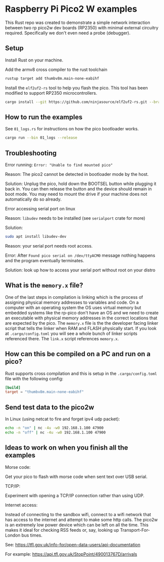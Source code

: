 # Raspberry Pi Pico2 W examples

This Rust repo was created to demonstrate a simple network interaction between two rp pico2w dev boards (RP2350) with minimal external circuitry required. Specifically we don't even need a probe (debugger).

## Setup

Install Rust on your machine.

Add the armv8 cross compiler to the rust toolchain
```bash
rustup target add thumbv8m.main-none-eabihf
```

Install the `elf2uf2-rs` tool to help you flash the pico. This tool has been modified to support RP2350 microcontrollers.
```bash
cargo install --git https://github.com/ninjasource/elf2uf2-rs.git --branch pico2-support --force
```

## How to run the examples

See `01_logs.rs` for instructions on how the pico bootloader works.

```bash
cargo run --bin 01_logs --release
```

## Troubleshooting

Error running: `Error: "Unable to find mounted pico"`

Reason: The pico2 cannot be detected in bootloader mode by the host.

Solution: Unplug the pico, hold down the BOOTSEL button while plugging it back in. You can then release the button and the device should remain in boot mode. You may need to mount the drive if your machine does not automatically do so already.

Error accessing serial port on linux

Reason: `libudev` needs to be installed (see `serialport` crate for more)

Solution: 
```bash
sudo apt install libudev-dev
```

Reason: your serial port needs root access.

Error: After `Found pico serial on /dev/ttyACM0` message nothing happens and the program eventually terminates.

Solution: look up how to access your serial port without root on your distro

## What is the `memory.x` file? 

One of the last steps in compilation is linking which is the process of assigning physical memory addresses to variables and code.
On a computer with an operating system the OS uses virtual memory but embedded systems like the rp-pico don't have an OS 
and we need to create an executable with physical memory addresses in the correct locations that are expected by the pico. 
The `memory.x` file is the the developer facing linker script that tells the linker when RAM and FLASH physically start. 
If you look at `.cargo/config.toml` you will see a whole bunch of linker scripts referenced there. The `link.x` script references `memory.x`. 

## How can this be compiled on a PC and run on a pico?

Rust supports cross compilation and this is setup in the `.cargo/config.toml` file with the following config:

```toml
[build]
target = "thumbv8m.main-none-eabihf" 
```


## Send test data to the pico2w

In Linux (using netcat to fire and forget ipv4 udp packet):
```bash
echo -n "on" | nc -4u -w0 192.168.1.100 47900
echo -n "off" | nc -4u -w0 192.168.1.100 47900
```

## Ideas to work on when you finish all the examples

Morse code:

Get your pico to flash with morse code when sent text over USB serial.

TCP/IP:

Experiment with opening a TCP/IP connection rather than using UDP.

Internet access:

Instead of connecting to the sandbox wifi, connect to a wifi network that has access to the internet and attempt to make some http calls. 
The pico2w is an extremely low power device which can be left on all the time. This makes it ideal for checking RSS feeds or, say, looking up Transport-For-London bus times.

See:
https://tfl.gov.uk/info-for/open-data-users/api-documentation

For example:
https://api.tfl.gov.uk/StopPoint/490013767D/arrivals

